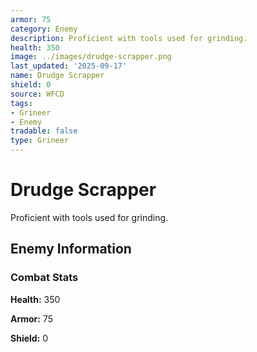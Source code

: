 ```yaml
---
armor: 75
category: Enemy
description: Proficient with tools used for grinding.
health: 350
image: ../images/drudge-scrapper.png
last_updated: '2025-09-17'
name: Drudge Scrapper
shield: 0
source: WFCD
tags:
- Grineer
- Enemy
tradable: false
type: Grineer
---
```


# Drudge Scrapper

Proficient with tools used for grinding.

## Enemy Information

### Combat Stats

**Health:** 350

**Armor:** 75

**Shield:** 0

